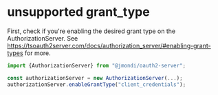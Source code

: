 
# unsupported grant_type

First, check if you're enabling the desired grant type on the AuthorizationServer. See https://tsoauth2server.com/docs/authorization_server/#enabling-grant-types for more.

```typescript
import {AuthorizationServer} from "@jmondi/oauth2-server";

const authorizationServer = new AuthorizationServer(...);
authorizationServer.enableGrantType("client_credentials");
```

